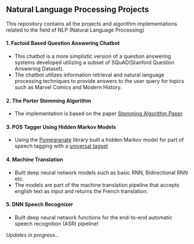## Natural Language Processing Projects  
This repository contains all the projects and algorithm implementations related to the field of NLP (Natural Language Processing)

#### 1. Factoid Based Question Answering Chatbot
- This chatbot is a more simplistic version of a question answering systems developed utilizing a subset of SQuAD(Stanford Question Answering Dataset).
- The chatbot utilizes information retrieval and natural language processing techniques to provide answers to the user query for topics such as Marvel Comics and Modern History.

#### 2. The Porter Stemming Algorithm
- The implementation is based on the paper [Stemming Algorithm Paper](https://tartarus.org/martin/PorterStemmer/def.txt)

#### 3. POS Tagger Using Hidden Markov Models
- Using the [Pomegranate](https://github.com/jmschrei/pomegranate) library built a hidden Markov model for part of speech tagging with a [universal tagset](http://www.petrovi.de/data/universal.pdf)

#### 4. Machine Translation  
- Built deep neural network models such as basic RNN, Bidirectional RNN etc.  
- The models are part of the machine translation pipeline that accepts english text as input and returns the French translation.

#### 5. DNN Speech Recognizer
- Built deep neural network functions for the end-to-end automatic speech recognition (ASR) pipeline!

<i>Updates in progress...</i>





